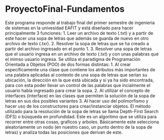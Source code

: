 # ProyectoFinal-Fundamentos
Este programa responde al trabajo final del primer semestre de ingenieria de sistemas en la univesidad EAFIT y está diseñado para hacer principalmente 3 funciones:
    1. Leer un archivo de texto (.txt) y a partir de este hacer una sopa de letras que además se guarda de nuevo en 
    otro archivo de texto (.txr).
    2. Resolver la sopa de letras que se ha creado a partir del archivo ingresado en el punto 1.
    3. Resolver una sopa de letras que el usuario ingresa en un archivo de texto (.txt) y con unas palabras que el mimso 
    usuario ingresa.
    Se utiliza el paradigma de Programación Orientada a Objetos (POO) de dos formas distintas:
    1. Al crear específicamente una clase que contiene los atributos más importantes de una palabra aplicadas al contexto
    de una sopa de letras que serían su ubicación, la dirección en la que está ubicada y si ya ha sido encontrada, para
    con esta poder llevar un control de las palabras que incialmente el usuario había ingresado para crear la sopa.
    2. Al utilizar el concepto de interfaces (interface) en las clases que permiten la solución de la sopa de letras
    en sus dos posibles variantes
    3. Al hacer uso del polimorfismo y hacer uso de los constructores para crear/instanciar objetos.
    El método utilizado para la resolución de la sopa de letras se llama Depth-First Search (DFS) o búsqueda en profundidad.
    Este es un algoritmo que se utiliza para recorrer entre otras cosas, graficos y arboles. Básicamente este selecciona 
    aleatoriamente un nodo (en nuestro caso, un punto dentro de la sopa de letras) y analiza todas las posiciones que 
    derivan de este.
